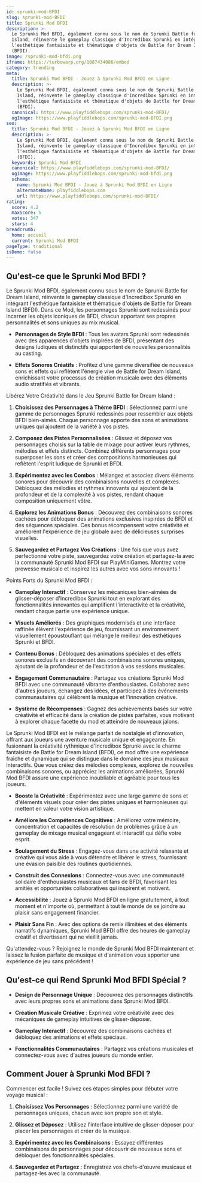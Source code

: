 ```yaml
---
id: sprunki-mod-BFDI
slug: sprunki-mod-BFDI
title: Sprunki Mod BFDI
description: >-
  Le Sprunki Mod BFDI, également connu sous le nom de Sprunki Battle for Dream
  Island, réinvente le gameplay classique d'Incredibox Sprunki en intégrant
  l'esthétique fantaisiste et thématique d'objets de Battle for Dream Island
  (BFDI).
image: /sprunki-mod-bfdi.png
iframe: https://turbowarp.org/1087434086/embed
category: trending
meta:
  title: Sprunki Mod BFDI - Jouez à Sprunki Mod BFDI en Ligne
  description: >-
    Le Sprunki Mod BFDI, également connu sous le nom de Sprunki Battle for Dream
    Island, réinvente le gameplay classique d'Incredibox Sprunki en intégrant
    l'esthétique fantaisiste et thématique d'objets de Battle for Dream Island
    (BFDI).
  canonical: https://www.playfiddlebops.com/sprunki-mod-BFDI/
  ogImage: https://www.playfiddlebops.com/sprunki-mod-BFDI.png
seo:
  title: Sprunki Mod BFDI - Jouez à Sprunki Mod BFDI en Ligne
  description: >-
    Le Sprunki Mod BFDI, également connu sous le nom de Sprunki Battle for Dream
    Island, réinvente le gameplay classique d'Incredibox Sprunki en intégrant
    l'esthétique fantaisiste et thématique d'objets de Battle for Dream Island
    (BFDI).
  keywords: Sprunki Mod BFDI
  canonical: https://www.playfiddlebops.com/sprunki-mod-BFDI/
  ogImage: https://www.playfiddlebops.com/sprunki-mod-bfdi.png
  schema:
    name: Sprunki Mod BFDI - Jouez à Sprunki Mod BFDI en Ligne
    alternateName: playfiddlebops.com
    url: https://www.playfiddlebops.com/sprunki-mod-BFDI/
rating:
  score: 4.2
  maxScore: 5
  votes: 347
  stars: 4
breadcrumb:
  home: accueil
  current: Sprunki Mod BFDI
pageType: traditional
isDemo: false
---
```


## Qu'est-ce que le Sprunki Mod BFDI ?

Le Sprunki Mod BFDI, également connu sous le nom de Sprunki Battle for Dream Island, réinvente le gameplay classique d'Incredibox Sprunki en intégrant l'esthétique fantaisiste et thématique d'objets de Battle for Dream Island (BFDI). Dans ce Mod, les personnages Sprunki sont redessinés pour incarner les objets iconiques de BFDI, chacun apportant ses propres personnalités et sons uniques au mix musical.

- **Personnages de Style BFDI** : Tous les avatars Sprunki sont redessinés avec des apparences d'objets inspirées de BFDI, présentant des designs ludiques et distinctifs qui apportent de nouvelles personnalités au casting.

- **Effets Sonores Créatifs** : Profitez d'une gamme diversifiée de nouveaux sons et effets qui reflètent l'énergie vive de Battle for Dream Island, enrichissant votre processus de création musicale avec des éléments audio stratifiés et vibrants.

Libérez Votre Créativité dans le Jeu Sprunki Battle for Dream Island :

1. **Choisissez des Personnages à Thème BFDI** : Sélectionnez parmi une gamme de personnages Sprunki redessinés pour ressembler aux objets BFDI bien-aimés. Chaque personnage apporte des sons et animations uniques qui ajoutent de la variété à vos pistes.

1. **Composez des Pistes Personnalisées** : Glissez et déposez vos personnages choisis sur la table de mixage pour activer leurs rythmes, mélodies et effets distincts. Combinez différents personnages pour superposer les sons et créer des compositions harmonieuses qui reflètent l'esprit ludique de Sprunki et BFDI.

1. **Expérimentez avec les Combos** : Mélangez et associez divers éléments sonores pour découvrir des combinaisons nouvelles et complexes. Débloquez des mélodies et rythmes innovants qui ajoutent de la profondeur et de la complexité à vos pistes, rendant chaque composition uniquement vôtre.

1. **Explorez les Animations Bonus** : Découvrez des combinaisons sonores cachées pour débloquer des animations exclusives inspirées de BFDI et des séquences spéciales. Ces bonus récompensent votre créativité et améliorent l'expérience de jeu globale avec de délicieuses surprises visuelles.

1. **Sauvegardez et Partagez Vos Créations** : Une fois que vous avez perfectionné votre piste, sauvegardez votre création et partagez-la avec la communauté Sprunki Mod BFDI sur PlayMiniGames. Montrez votre prowesse musicale et inspirez les autres avec vos sons innovants !

Points Forts du Sprunki Mod BFDI :

- **Gameplay Interactif** : Conservez les mécaniques bien-aimées de glisser-déposer d'Incredibox Sprunki tout en explorant des fonctionnalités innovantes qui amplifient l'interactivité et la créativité, rendant chaque partie une expérience unique.

- **Visuels Améliorés** : Des graphiques modernisés et une interface raffinée élèvent l'expérience de jeu, fournissant un environnement visuellement époustouflant qui mélange le meilleur des esthétiques Sprunki et BFDI.

- **Contenu Bonus** : Débloquez des animations spéciales et des effets sonores exclusifs en découvrant des combinaisons sonores uniques, ajoutant de la profondeur et de l'excitation à vos sessions musicales.

- **Engagement Communautaire** : Partagez vos créations Sprunki Mod BFDI avec une communauté vibrante d'enthousiastes. Collaborez avec d'autres joueurs, échangez des idées, et participez à des événements communautaires qui célèbrent la musique et l'innovation créative.

- **Système de Récompenses** : Gagnez des achievements basés sur votre créativité et efficacité dans la création de pistes parfaites, vous motivant à explorer chaque facette du mod et atteindre de nouveaux jalons.

Le Sprunki Mod BFDI est le mélange parfait de nostalgie et d'innovation, offrant aux joueurs une aventure musicale unique et engageante. En fusionnant la créativité rythmique d'Incredibox Sprunki avec le charme fantaisiste de Battle for Dream Island (BFDI), ce mod offre une expérience fraîche et dynamique qui se distingue dans le domaine des jeux musicaux interactifs. Que vous créiez des mélodies complexes, explorez de nouvelles combinaisons sonores, ou appréciez les animations améliorées, Sprunki Mod BFDI assure une expérience inoubliable et agréable pour tous les joueurs.

- **Booste la Créativité** : Expérimentez avec une large gamme de sons et d'éléments visuels pour créer des pistes uniques et harmonieuses qui mettent en valeur votre vision artistique.

- **Améliore les Compétences Cognitives** : Améliorez votre mémoire, concentration et capacités de résolution de problèmes grâce à un gameplay de mixage musical engageant et interactif qui défie votre esprit.

- **Soulagement du Stress** : Engagez-vous dans une activité relaxante et créative qui vous aide à vous détendre et libérer le stress, fournissant une évasion paisible des routines quotidiennes.

- **Construit des Connexions** : Connectez-vous avec une communauté solidaire d'enthousiastes musicaux et fans de BFDI, favorisant les amitiés et opportunités collaboratives qui inspirent et motivent.

- **Accessibilité** : Jouez à Sprunki Mod BFDI en ligne gratuitement, à tout moment et n'importe où, permettant à tout le monde de se joindre au plaisir sans engagement financier.

- **Plaisir Sans Fin** : Avec des options de remix illimitées et des éléments narratifs dynamiques, Sprunki Mod BFDI offre des heures de gameplay créatif et divertissant qui ne vieillit jamais.

Qu'attendez-vous ? Rejoignez le monde de Sprunki Mod BFDI maintenant et laissez la fusion parfaite de musique et d'animation vous apporter une expérience de jeu sans précédent !

## Qu'est-ce qui Rend Sprunki Mod BFDI Spécial ?

- **Design de Personnage Unique** : Découvrez des personnages distinctifs avec leurs propres sons et animations dans Sprunki Mod BFDI.

- **Création Musicale Créative** : Exprimez votre créativité avec des mécaniques de gameplay intuitives de glisser-déposer.

- **Gameplay Interactif** : Découvrez des combinaisons cachées et débloquez des animations et effets spéciaux.

- **Fonctionnalités Communautaires** : Partagez vos créations musicales et connectez-vous avec d'autres joueurs du monde entier.

## Comment Jouer à Sprunki Mod BFDI ?

Commencer est facile ! Suivez ces étapes simples pour débuter votre voyage musical :

1. **Choisissez Vos Personnages** : Sélectionnez parmi une variété de personnages uniques, chacun avec son propre son et style.

1. **Glissez et Déposez** : Utilisez l'interface intuitive de glisser-déposer pour placer les personnages et créer de la musique.

1. **Expérimentez avec les Combinaisons** : Essayez différentes combinaisons de personnages pour découvrir de nouveaux sons et débloquer des fonctionnalités spéciales.

1. **Sauvegardez et Partagez** : Enregistrez vos chefs-d'œuvre musicaux et partagez-les avec la communauté.